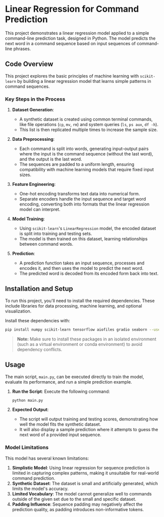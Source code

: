 # Linear Regression for Command Prediction

This project demonstrates a linear regression model applied to a simple command-line prediction task, designed in Python. The model predicts the next word in a command sequence based on input sequences of command-line phrases.

## Code Overview

This project explores the basic principles of machine learning with `scikit-learn` by building a linear regression model that learns simple patterns in command sequences.

### Key Steps in the Process

1. **Dataset Generation**:
   - A synthetic dataset is created using common terminal commands, like file operations (`cp`, `mv`, `rm`) and system queries (`ls`, `ps aux`, `df -h`).
   - This list is then replicated multiple times to increase the sample size.

2. **Data Preprocessing**:
   - Each command is split into words, generating input-output pairs where the input is the command sequence (without the last word), and the output is the last word.
   - The sequences are padded to a uniform length, ensuring compatibility with machine learning models that require fixed input sizes.

3. **Feature Engineering**:
   - One-hot encoding transforms text data into numerical form.
   - Separate encoders handle the input sequence and target word encoding, converting both into formats that the linear regression model can interpret.

4. **Model Training**:
   - Using `scikit-learn`'s `LinearRegression` model, the encoded dataset is split into training and testing sets.
   - The model is then trained on this dataset, learning relationships between command words.

5. **Prediction**:
   - A prediction function takes an input sequence, processes and encodes it, and then uses the model to predict the next word.
   - The predicted word is decoded from its encoded form back into text.

## Installation and Setup

To run this project, you'll need to install the required dependencies. These include libraries for data processing, machine learning, and optional visualization.

Install these dependencies with:

```bash
pip install numpy scikit-learn tensorflow aiofiles gradio seaborn --user --upgrade --break-system-packages
```

> **Note:** Make sure to install these packages in an isolated environment (such as a virtual environment or conda environment) to avoid dependency conflicts.

## Usage

The main script, `main.py`, can be executed directly to train the model, evaluate its performance, and run a simple prediction example.

1. **Run the Script**: Execute the following command:

   ```bash
   python main.py
   ```

2. **Expected Output**:
   - The script will output training and testing scores, demonstrating how well the model fits the synthetic dataset.
   - It will also display a sample prediction where it attempts to guess the next word of a provided input sequence.

### Model Limitations

This model has several known limitations:

1. **Simplistic Model**: Using linear regression for sequence prediction is limited in capturing complex patterns, making it unsuitable for real-world command prediction.
2. **Synthetic Dataset**: The dataset is small and artificially generated, which limits the model's accuracy.
3. **Limited Vocabulary**: The model cannot generalize well to commands outside of the given set due to the small and specific dataset.
4. **Padding Influence**: Sequence padding may negatively affect the prediction quality, as padding introduces non-informative tokens.

